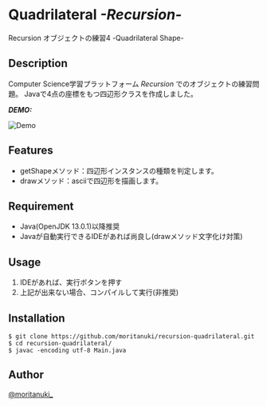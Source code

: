 # Quadrilateral *-Recursion-*
Recursion オブジェクトの練習4 -Quadrilateral Shape-

## Description
 
Computer Science学習プラットフォーム *Recursion* でのオブジェクトの練習問題。
Javaで4点の座標をもつ四辺形クラスを作成しました。
 
***DEMO:***
 
![Demo](https://raw.github.com/wiki/moritanuki/recursion-quadrilateral/images/quadrilateral_demo.gif)
 
## Features
 
- getShapeメソッド：四辺形インスタンスの種類を判定します。
- drawメソッド：asciiで四辺形を描画します。
 
## Requirement
 
- Java(OpenJDK 13.0.1)以降推奨
- Javaが自動実行できるIDEがあれば尚良し(drawメソッド文字化け対策)
 
## Usage
 
1. IDEがあれば、実行ボタンを押す
2. 上記が出来ない場合、コンパイルして実行(非推奨)
 
## Installation
 
```
$ git clone https://github.com/moritanuki/recursion-quadrilateral.git
$ cd recursion-quadrilateral/
$ javac -encoding utf-8 Main.java
```
 
## Author
 
[@moritanuki_](https://twitter.com/moritanuki_)